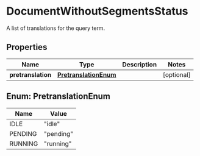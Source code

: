 

# DocumentWithoutSegmentsStatus

A list of translations for the query term.
## Properties

Name | Type | Description | Notes
------------ | ------------- | ------------- | -------------
**pretranslation** | [**PretranslationEnum**](#PretranslationEnum) |  |  [optional]



## Enum: PretranslationEnum

Name | Value
---- | -----
IDLE | &quot;idle&quot;
PENDING | &quot;pending&quot;
RUNNING | &quot;running&quot;



